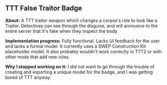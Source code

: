 ## TTT False Traitor Badge

**About:**
A TTT traitor weapon which changes a corpse's role to look like a Traitor. Detectives can see through the disguise, and will announce to the entire server that it's fake when they inspect the body.

**Implementation progress:**
Fully functional. Lacks UI feedback for the user and lacks a formal model. It currently uses a SWEP Construction Kit placeholder model. It also probably wouldn't work correctly in TTT2 or with other mods that add new roles.

**Why I stopped working on it:**
I did not want to go through the trouble of creating and exporting a unique model for the badge, and I was getting bored of TTT anyway.
